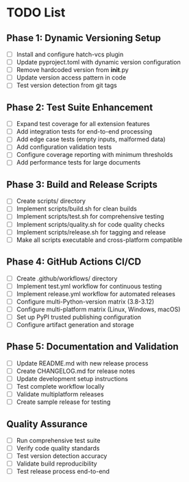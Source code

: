 # TODO List

## Phase 1: Dynamic Versioning Setup
- [ ] Install and configure hatch-vcs plugin
- [ ] Update pyproject.toml with dynamic version configuration
- [ ] Remove hardcoded version from __init__.py
- [ ] Update version access pattern in code
- [ ] Test version detection from git tags

## Phase 2: Test Suite Enhancement
- [ ] Expand test coverage for all extension features
- [ ] Add integration tests for end-to-end processing
- [ ] Add edge case tests (empty inputs, malformed data)
- [ ] Add configuration validation tests
- [ ] Configure coverage reporting with minimum thresholds
- [ ] Add performance tests for large documents

## Phase 3: Build and Release Scripts
- [ ] Create scripts/ directory
- [ ] Implement scripts/build.sh for clean builds
- [ ] Implement scripts/test.sh for comprehensive testing
- [ ] Implement scripts/quality.sh for code quality checks
- [ ] Implement scripts/release.sh for tagging and release
- [ ] Make all scripts executable and cross-platform compatible

## Phase 4: GitHub Actions CI/CD
- [ ] Create .github/workflows/ directory
- [ ] Implement test.yml workflow for continuous testing
- [ ] Implement release.yml workflow for automated releases
- [ ] Configure multi-Python-version matrix (3.8-3.12)
- [ ] Configure multi-platform matrix (Linux, Windows, macOS)
- [ ] Set up PyPI trusted publishing configuration
- [ ] Configure artifact generation and storage

## Phase 5: Documentation and Validation
- [ ] Update README.md with new release process
- [ ] Create CHANGELOG.md for release notes
- [ ] Update development setup instructions
- [ ] Test complete workflow locally
- [ ] Validate multiplatform releases
- [ ] Create sample release for testing

## Quality Assurance
- [ ] Run comprehensive test suite
- [ ] Verify code quality standards
- [ ] Test version detection accuracy
- [ ] Validate build reproducibility
- [ ] Test release process end-to-end